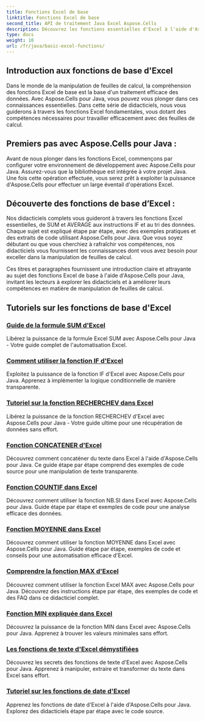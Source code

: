 ```yaml
---
title: Fonctions Excel de base
linktitle: Fonctions Excel de base
second_title: API de traitement Java Excel Aspose.Cells
description: Découvrez les fonctions essentielles d'Excel à l'aide d'Aspose.Cells pour Java. Nos tutoriels couvrent les bases étape par étape. Commencez à manipuler des feuilles de calcul
type: docs
weight: 10
url: /fr/java/basic-excel-functions/
---
```

## Introduction aux fonctions de base d'Excel

Dans le monde de la manipulation de feuilles de calcul, la compréhension des fonctions Excel de base est la base d'un traitement efficace des données. Avec Aspose.Cells pour Java, vous pouvez vous plonger dans ces connaissances essentielles. Dans cette série de didacticiels, nous vous guiderons à travers les fonctions Excel fondamentales, vous dotant des compétences nécessaires pour travailler efficacement avec des feuilles de calcul.

## Premiers pas avec Aspose.Cells pour Java :

Avant de nous plonger dans les fonctions Excel, commençons par configurer votre environnement de développement avec Aspose.Cells pour Java. Assurez-vous que la bibliothèque est intégrée à votre projet Java. Une fois cette opération effectuée, vous serez prêt à exploiter la puissance d'Aspose.Cells pour effectuer un large éventail d'opérations Excel.

## Découverte des fonctions de base d’Excel :

Nos didacticiels complets vous guideront à travers les fonctions Excel essentielles, de SUM et AVERAGE aux instructions IF et au tri des données. Chaque sujet est expliqué étape par étape, avec des exemples pratiques et des extraits de code utilisant Aspose.Cells pour Java. Que vous soyez débutant ou que vous cherchiez à rafraîchir vos compétences, nos didacticiels vous fournissent les connaissances dont vous avez besoin pour exceller dans la manipulation de feuilles de calcul.

Ces titres et paragraphes fournissent une introduction claire et attrayante au sujet des fonctions Excel de base à l'aide d'Aspose.Cells pour Java, invitant les lecteurs à explorer les didacticiels et à améliorer leurs compétences en matière de manipulation de feuilles de calcul.

## Tutoriels sur les fonctions de base d'Excel
### [Guide de la formule SUM d'Excel](./excel-sum-formula-guide/)
Libérez la puissance de la formule Excel SUM avec Aspose.Cells pour Java - Votre guide complet de l'automatisation Excel.
### [Comment utiliser la fonction IF d'Excel](./how-to-use-excel-if-function/)
Exploitez la puissance de la fonction IF d'Excel avec Aspose.Cells pour Java. Apprenez à implémenter la logique conditionnelle de manière transparente.
### [Tutoriel sur la fonction RECHERCHEV dans Excel](./excel-vlookup-tutorial/)
Libérez la puissance de la fonction RECHERCHEV d'Excel avec Aspose.Cells pour Java - Votre guide ultime pour une récupération de données sans effort.
### [Fonction CONCATENER d'Excel](./excel-concatenate-function/)
Découvrez comment concaténer du texte dans Excel à l'aide d'Aspose.Cells pour Java. Ce guide étape par étape comprend des exemples de code source pour une manipulation de texte transparente.
### [Fonction COUNTIF dans Excel](./countif-function-in-excel/)
Découvrez comment utiliser la fonction NB.SI dans Excel avec Aspose.Cells pour Java. Guide étape par étape et exemples de code pour une analyse efficace des données.
### [Fonction MOYENNE dans Excel](./average-function-in-excel/)
Découvrez comment utiliser la fonction MOYENNE dans Excel avec Aspose.Cells pour Java. Guide étape par étape, exemples de code et conseils pour une automatisation efficace d'Excel.
### [Comprendre la fonction MAX d'Excel](./understanding-excel-max-function/)
Découvrez comment utiliser la fonction Excel MAX avec Aspose.Cells pour Java. Découvrez des instructions étape par étape, des exemples de code et des FAQ dans ce didacticiel complet.
### [Fonction MIN expliquée dans Excel](./min-function-in-excel-explained/)
Découvrez la puissance de la fonction MIN dans Excel avec Aspose.Cells pour Java. Apprenez à trouver les valeurs minimales sans effort.
### [Les fonctions de texte d'Excel démystifiées](./excel-text-functions-demystified/)
Découvrez les secrets des fonctions de texte d'Excel avec Aspose.Cells pour Java. Apprenez à manipuler, extraire et transformer du texte dans Excel sans effort.
### [Tutoriel sur les fonctions de date d'Excel](./excel-date-functions-tutorial/)
Apprenez les fonctions de date d'Excel à l'aide d'Aspose.Cells pour Java. Explorez des didacticiels étape par étape avec le code source.